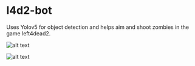 # l4d2-bot
Uses Yolov5 for object detection and helps aim and shoot zombies in the game left4dead2.

![alt text](https://github.com/RedRyan111/l4d2-bot/blob/main/ReadMeFiles/BeforeObjectDetection.png)

![alt text](https://github.com/RedRyan111/l4d2-bot/blob/main/ReadMeFiles/AfterObjectDetection.png)
